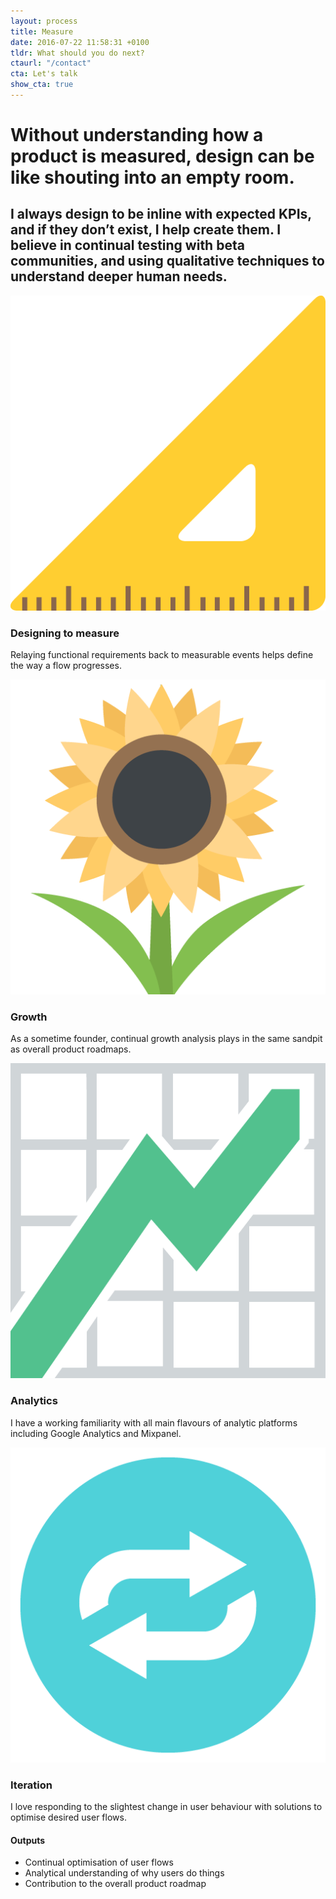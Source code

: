 ```yaml
---
layout: process
title: Measure
date: 2016-07-22 11:58:31 +0100
tldr: What should you do next?
ctaurl: "/contact"
cta: Let's talk
show_cta: true
---
```


# Without understanding how a product is measured, design can be like shouting into an empty room.

## I always design to be inline with expected KPIs, and if they don’t exist, I help create them. I believe in continual testing with beta communities, and using qualitative techniques to understand deeper human needs.

<div class="process-page-items">

  <div class="process-item">
    <div class="process-item-wrapper">
      <img src="/images/measure.png" />
      <h3>Designing to measure</h3>
      <p>Relaying functional requirements back to measurable events helps define the way a flow progresses.</p>
    </div>
  </div>

  <div class="process-item">
    <div class="process-item-wrapper">
      <img src="/images/grow.png" />
      <h3>Growth</h3>
      <p>As a sometime founder, continual growth analysis plays in the same sandpit as overall product roadmaps.</p>
    </div>
  </div>

  <div class="process-item">
    <div class="process-item-wrapper">
      <img src="/images/chart.png" />
      <h3>Analytics</h3>
      <p>I have a working familiarity with all main flavours of analytic platforms including Google Analytics and Mixpanel.</p>
    </div>
  </div>

  <div class="process-item">
    <div class="process-item-wrapper">
      <img src="/images/iterate.png" />
      <h3>Iteration</h3>
      <p>I love responding to the slightest change in user behaviour with solutions to optimise desired user flows.</p>
    </div>
  </div>
</div>

<div class="process-results">
  <h4>Outputs</h4>
    <ul>
      <li>Continual optimisation of user flows</li>
      <li>Analytical understanding of why users do things</li>
      <li>Contribution to the overall product roadmap</li>
    </ul>
  </div>
